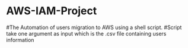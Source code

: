 # AWS-IAM-Project
#The Automation of users migration to AWS using a shell script.
#Script take one argument as input which is the .csv file containing users information
